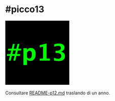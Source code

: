 # #picco13
![#p13](favicons/p13.png)

Consultare [README-p12.md](README-p12.md) traslando di un anno.
